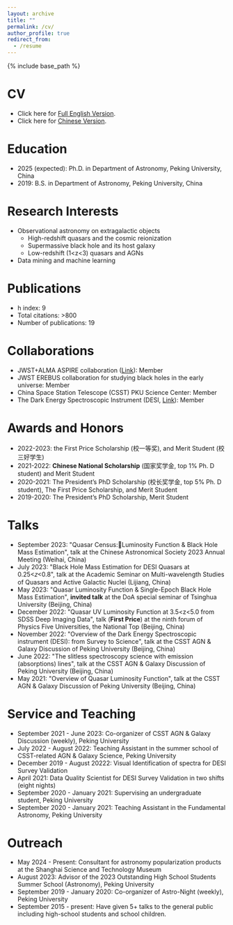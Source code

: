 ```yaml
---
layout: archive
title: ""
permalink: /cv/
author_profile: true
redirect_from:
  - /resume
---
```


{% include base_path %}

CV
=====
* Click here for [Full English Version](../assets/cv_pzw.pdf). 
* Click here for [Chinese Version](../assets/中文CV_for铁一中.pdf).
 
Education
======
* 2025 (expected): Ph.D. in Department of Astronomy, Peking University, China
* 2019: B.S. in Department of Astronomy, Peking University, China

  
Research Interests
======
* Observational astronomy on extragalactic objects
  * High-redshift quasars and the cosmic reionization
  * Supermassive black hole and its host galaxy
  * Low-redshift (1<z<3) quasars and AGNs
* Data mining and machine learning

Publications 
======
 * h index: 9
 * Total citations: >800
 * Number of publications: 19
  
Collaborations
======
* JWST+ALMA ASPIRE collaboration ([Link](https://aspire-quasar.github.io/)): Member
* JWST EREBUS collaboration for studying black holes in the early universe: Member
* China Space Station Telescope (CSST) PKU Science Center: Member
* The Dark Energy Spectroscopic Instrument (DESI, [Link](https://www.desi.lbl.gov/)): Member

Awards and Honors
======
* 2022-2023: the First Price Scholarship (校一等奖), and Merit Student (校三好学生)
* 2021-2022: **Chinese National Scholarship** (国家奖学金, top 1% Ph. D student) and Merit Student
* 2020-2021: The President’s PhD Scholarship (校长奖学金, top 5% Ph. D student), The First Price Scholarship, and Merit Student
* 2019-2020: The President’s PhD Scholarship, Merit Student

Talks
======
* September 2023: "Quasar Census:Luminosity Function & Black Hole Mass Estimation", talk at the Chinese Astronomical Society 2023 Annual Meeting (Weihai, China)
* July 2023: "Black Hole Mass Estimation for DESI Quasars at 0.25<𝑧<0.8", talk at the Academic Seminar on Multi-wavelength Studies of Quasars and Active Galactic Nuclei (Lijiang, China)
* May 2023: "Quasar Luminosity Function & Single-Epoch Black Hole Mass Estimation", **invited talk** at the DoA special seminar of Tsinghua University (Beijing, China)
* December 2022: "Quasar UV Luminosity Function at 3.5<z<5.0 from SDSS Deep Imaging Data", talk (**First Price**) at the ninth forum of Physics Five Universities, the National Top  (Beijing, China)
* November 2022: "Overview of the Dark Energy Spectroscopic instrument (DESI): from Survey to Science", talk at the CSST AGN & Galaxy Discussion of Peking University (Beijing, China)
* June 2022: "The slitless spectroscopy science with emission (absorptions) lines", talk at the CSST AGN & Galaxy Discussion of Peking University (Beijing, China)
* May 2021: "Overview of Quasar Luminosity Function", talk at the CSST AGN & Galaxy Discussion of Peking University (Beijing, China)
 
Service and Teaching
======
* September 2021 - June 2023: Co-organizer of CSST AGN & Galaxy Discussion (weekly), Peking University
* July 2022 - August 2022: Teaching Assistant in the summer school of CSST-related AGN & Galaxy Science, Peking University
* December 2019 - August 20222: Visual Identification of spectra for DESI Survey Validation
* April 2021: Data Quality Scientist for DESI Survey Validation in two shifts (eight nights)
* September 2020 - January 2021: Supervising an undergraduate student, Peking University
* September 2020 - January 2021: Teaching Assistant in the Fundamental Astronomy, Peking University


Outreach
======
* May 2024 - Present: Consultant for astronomy popularization products at the Shanghai Science and Technology Museum
* August 2023: Advisor of the 2023 Outstanding High School Students Summer School (Astronomy), Peking University
* September 2019 - January 2020: Co-organizer of Astro-Night (weekly), Peking University
* September 2015 - present: Have given 5+ talks to the general public including high-school students and school children.
